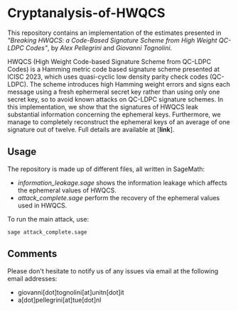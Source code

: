 
# Cryptanalysis-of-HWQCS

This repository contains an implementation of the estimates presented in *"Breaking HWQCS: a Code-Based Signature Scheme  from High Weight QC-LDPC Codes"*, by *Alex Pellegrini* and *Giovanni Tognolini*. 

HWQCS (High Weight Code-based Signature Scheme from QC-LDPC Codes) is a Hamming metric code based signature scheme presented at ICISC 2023, which uses quasi-cyclic low density parity check codes (QC-LDPC). The scheme introduces high Hamming weight errors and signs each message using a fresh ephermeral secret key rather than using only one secret key, so to avoid known attacks on QC-LDPC signature schemes. In this implementation, we show that the signatures of HWQCS leak substantial information concerning the ephemeral keys. Furthermore, we manage to completely reconstruct the ephemeral keys of an average of one signature out of twelve. Full details are available at [**link**].

## Usage
The repository is made up of different files, all written in SageMath:

 - *information_leakage.sage* shows the information leakage which affects the ephemeral values of HWQCS.
 - *attack_complete.sage* perform the recovery of the ephemeral values used in HWQCS.

 
To run the main attack, use:
```
sage attack_complete.sage
```


## Comments
Please don't hesitate to notify us of any issues via email at the following email addresses:

 - giovanni[dot]tognolini[at]unitn[dot]it
 - a[dot]pellegrini[at]tue[dot]nl
